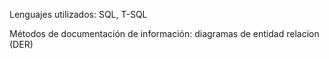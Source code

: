 Lenguajes utilizados: SQL, T-SQL

Métodos de documentación de información: diagramas de entidad relacion (DER)

